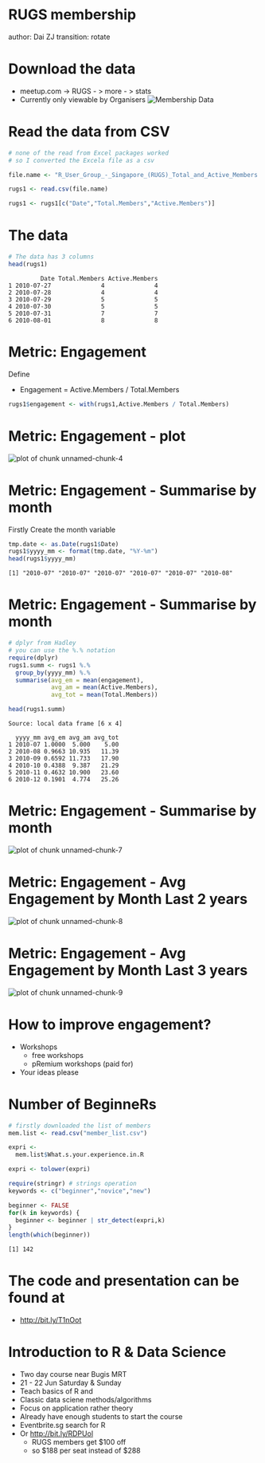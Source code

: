 <style type="text/css">
.small-code pre code {
   font-size: 1.1em;
}
</style>

RUGS membership
========================================================
author: Dai ZJ
transition: rotate

Download the data
========================================================
- meetup.com -> RUGS - > more - > stats
- Currently only viewable by Organisers
![Membership Data](membershipdata.png)


Read the data from CSV
========================================================


```r
# none of the read from Excel packages worked
# so I converted the Excela file as a csv

file.name <- "R_User_Group_-_Singapore_(RUGS)_Total_and_Active_Members.csv"

rugs1 <- read.csv(file.name)

rugs1 <- rugs1[c("Date","Total.Members","Active.Members")]
```


The data
========================================================


```r
# The data has 3 columns
head(rugs1)
```

```
         Date Total.Members Active.Members
1 2010-07-27              4              4
2 2010-07-28              4              4
3 2010-07-29              5              5
4 2010-07-30              5              5
5 2010-07-31              7              7
6 2010-08-01              8              8
```


Metric: Engagement
========================================================
Define
- Engagement = Active.Members / Total.Members


```r
rugs1$engagement <- with(rugs1,Active.Members / Total.Members)
```


Metric: Engagement - plot
========================================================

![plot of chunk unnamed-chunk-4](rugs-figure/unnamed-chunk-4.png) 


Metric: Engagement - Summarise by month
========================================================
Firstly Create the month variable

```r
tmp.date <- as.Date(rugs1$Date)
rugs1$yyyy_mm <- format(tmp.date, "%Y-%m")
head(rugs1$yyyy_mm)
```

```
[1] "2010-07" "2010-07" "2010-07" "2010-07" "2010-07" "2010-08"
```


Metric: Engagement - Summarise by month
========================================================

```r
# dplyr from Hadley
# you can use the %.% notation
require(dplyr)
rugs1.summ <- rugs1 %.% 
  group_by(yyyy_mm) %.% 
  summarise(avg_em = mean(engagement),
            avg_am = mean(Active.Members),
            avg_tot = mean(Total.Members))

head(rugs1.summ)
```

```
Source: local data frame [6 x 4]

  yyyy_mm avg_em avg_am avg_tot
1 2010-07 1.0000  5.000    5.00
2 2010-08 0.9663 10.935   11.39
3 2010-09 0.6592 11.733   17.90
4 2010-10 0.4388  9.387   21.29
5 2010-11 0.4632 10.900   23.60
6 2010-12 0.1901  4.774   25.26
```


Metric: Engagement - Summarise by month
========================================================
![plot of chunk unnamed-chunk-7](rugs-figure/unnamed-chunk-7.png) 


Metric: Engagement - Avg Engagement by Month Last 2 years
========================================================
![plot of chunk unnamed-chunk-8](rugs-figure/unnamed-chunk-8.png) 


Metric: Engagement - Avg Engagement by Month Last 3 years
========================================================
![plot of chunk unnamed-chunk-9](rugs-figure/unnamed-chunk-9.png) 


How to improve engagement?
========================================================
* Workshops
  * free workshops
  * pRemium workshops (paid for)
* Your ideas please

Number of BeginneRs
========================================================


```r
# firstly downloaded the list of members
mem.list <- read.csv("member_list.csv")

expri <- 
  mem.list$What.s.your.experience.in.R

expri <- tolower(expri)

require(stringr) # strings operation
keywords <- c("beginner","novice","new")

beginner <- FALSE
for(k in keywords) {
  beginner <- beginner | str_detect(expri,k)
}
length(which(beginner))
```

```
[1] 142
```


The code and presentation can be found at
========================================================
- http://bit.ly/T1nOot


Introduction to R & Data Science
========================================================
- Two day course near Bugis MRT
- 21 - 22 Jun Saturday & Sunday
- Teach basics of R and
- Classic data sciene methods/algorithms
- Focus on application rather theory
- Already have enough students to start the course
- Eventbrite.sg search for R
- Or http://bit.ly/RDPUol
  - RUGS members get $100 off
  - so $188 per seat instead of $288
